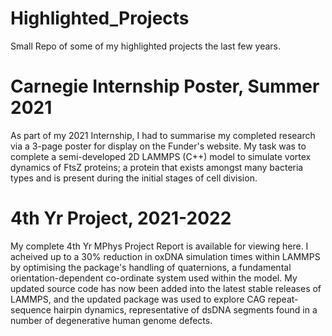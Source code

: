 # Highlighted_Projects
Small Repo of some of my highlighted projects the last few years. 

# Carnegie Internship Poster, Summer 2021
As part of my 2021 Internship, I had to summarise my completed research via a 3-page poster for display on the Funder's website. 
My task was to complete a semi-developed 2D LAMMPS (C++) model to simulate vortex dynamics of FtsZ proteins; a protein that 
exists amongst many bacteria types and is present during the initial stages of cell division. 

# 4th Yr Project, 2021-2022
My complete 4th Yr MPhys Project Report is available for viewing here. I acheived up to a 30% reduction in oxDNA simulation times 
within LAMMPS by optimising the package's handling of quaternions, a fundamental orientation-dependent co-ordinate system used 
within the model. My updated source code has now been added into the latest stable releases of LAMMPS, and the updated package was 
used to explore CAG repeat-sequence hairpin dynamics, representative of dsDNA segments found in a number of degenerative human 
genome defects. 
